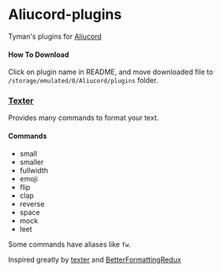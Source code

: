 # Aliucord-plugins

Tyman's plugins for [Aliucord](https://github.com/Aliucord)

#### How To Download
Click on plugin name in README, and move downloaded file to `/storage/emulated/0/Aliucord/plugins` folder.

### [Texter](https://github.com/TymanWasTaken/aliucord-plugins/raw/builds/Texter.zip)
Provides many commands to format your text.

#### Commands
- small
- smaller
- fullwidth
- emoji
- flip
- clap
- reverse
- space
- mock
- leet

Some commands have aliases like `fw`.
  
Inspired greatly by [texter](https://github.com/SkyBlockDev/texter) and [BetterFormattingRedux](https://github.com/rauenzi/BetterDiscordAddons/tree/master/Plugins/BetterFormattingRedux)
